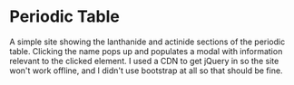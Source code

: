 # Periodic Table
A simple site showing the lanthanide and actinide sections of the periodic table. Clicking the name pops up and populates a modal with
information relevant to the clicked element. I used a CDN to get jQuery in so the site won't work offline, and I didn't use bootstrap
at all so that should be fine.
